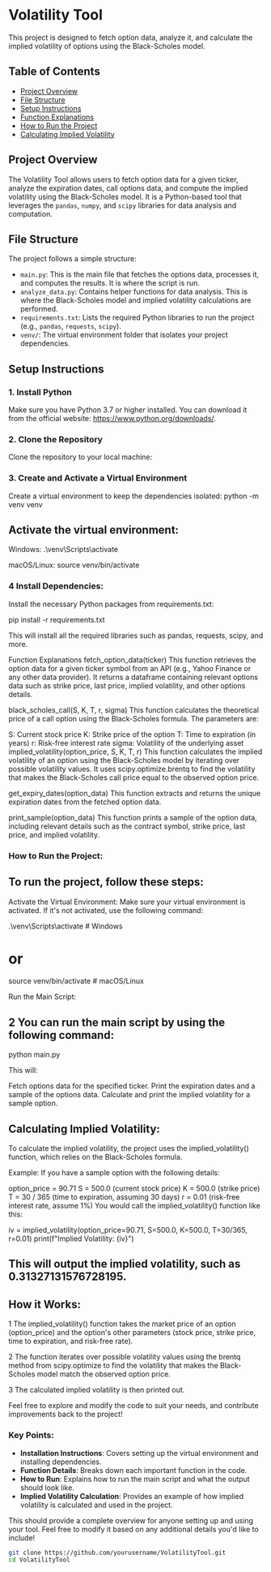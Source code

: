 # Volatility Tool

This project is designed to fetch option data, analyze it, and calculate the implied volatility of options using the Black-Scholes model.

## Table of Contents
- [Project Overview](#project-overview)
- [File Structure](#file-structure)
- [Setup Instructions](#setup-instructions)
- [Function Explanations](#function-explanations)
- [How to Run the Project](#how-to-run-the-project)
- [Calculating Implied Volatility](#calculating-implied-volatility)

## Project Overview

The Volatility Tool allows users to fetch option data for a given ticker, analyze the expiration dates, call options data, and compute the implied volatility using the Black-Scholes model. It is a Python-based tool that leverages the `pandas`, `numpy`, and `scipy` libraries for data analysis and computation.


## File Structure

The project follows a simple structure:

- `main.py`: This is the main file that fetches the options data, processes it, and computes the results. It is where the script is run.
- `analyze_data.py`: Contains helper functions for data analysis. This is where the Black-Scholes model and implied volatility calculations are performed.
- `requirements.txt`: Lists the required Python libraries to run the project (e.g., `pandas`, `requests`, `scipy`).
- `venv/`: The virtual environment folder that isolates your project dependencies.

## Setup Instructions

### 1. Install Python

Make sure you have Python 3.7 or higher installed. You can download it from the official website: https://www.python.org/downloads/.

### 2. Clone the Repository  

Clone the repository to your local machine:

### 3. Create and Activate a Virtual Environment
Create a virtual environment to keep the dependencies isolated:
python -m venv venv

## Activate the virtual environment:
Windows: 
.\venv\Scripts\activate

macOS/Linux:
source venv/bin/activate

### 4 Install Dependencies:
Install the necessary Python packages from requirements.txt:

pip install -r requirements.txt

This will install all the required libraries such as pandas, requests, scipy, and more.

Function Explanations
fetch_option_data(ticker)
This function retrieves the option data for a given ticker symbol from an API (e.g., Yahoo Finance or any other data provider). It returns a dataframe containing relevant options data such as strike price, last price, implied volatility, and other options details.

black_scholes_call(S, K, T, r, sigma)
This function calculates the theoretical price of a call option using the Black-Scholes formula. The parameters are:

S: Current stock price
K: Strike price of the option
T: Time to expiration (in years)
r: Risk-free interest rate
sigma: Volatility of the underlying asset
implied_volatility(option_price, S, K, T, r)
This function calculates the implied volatility of an option using the Black-Scholes model by iterating over possible volatility values. It uses scipy.optimize.brentq to find the volatility that makes the Black-Scholes call price equal to the observed option price.

get_expiry_dates(option_data)
This function extracts and returns the unique expiration dates from the fetched option data.

print_sample(option_data)
This function prints a sample of the option data, including relevant details such as the contract symbol, strike price, last price, and implied volatility.

### How to Run the Project:

## To run the project, follow these steps:

Activate the Virtual Environment: Make sure your virtual environment is activated. If it's not activated, use the following command:

.\venv\Scripts\activate   # Windows
# or
source venv/bin/activate  # macOS/Linux

Run the Main Script:

## 2 You can run the main script by using the following command:

python main.py

This will:

Fetch options data for the specified ticker.
Print the expiration dates and a sample of the options data.
Calculate and print the implied volatility for a sample option.

## Calculating Implied Volatility:

To calculate the implied volatility, the project uses the implied_volatility() function, which relies on the Black-Scholes formula.

Example:
If you have a sample option with the following details:

option_price = 90.71
S = 500.0 (current stock price)
K = 500.0 (strike price)
T = 30 / 365 (time to expiration, assuming 30 days)
r = 0.01 (risk-free interest rate, assume 1%)
You would call the implied_volatility() function like this:

iv = implied_volatility(option_price=90.71, S=500.0, K=500.0, T=30/365, r=0.01)
print(f"Implied Volatility: {iv}")

## This will output the implied volatility, such as 0.31327131576728195.

## How it Works:
1 The implied_volatility() function takes the market price of an option (option_price) and the option's other parameters (stock price, strike price, time to expiration, and risk-free rate).

2 The function iterates over possible volatility values using the brentq method from scipy.optimize to find the volatility that makes the Black-Scholes model match the observed option price.

3 The calculated implied volatility is then printed out.

Feel free to explore and modify the code to suit your needs, and contribute improvements back to the project!


### Key Points:
- **Installation Instructions**: Covers setting up the virtual environment and installing dependencies.
- **Function Details**: Breaks down each important function in the code.
- **How to Run**: Explains how to run the main script and what the output should look like.
- **Implied Volatility Calculation**: Provides an example of how implied volatility is calculated and used in the project.

This should provide a complete overview for anyone setting up and using your tool. Feel free to modify it based on any additional details you'd like to include!

```bash
git clone https://github.com/yourusername/VolatilityTool.git
cd VolatilityTool

